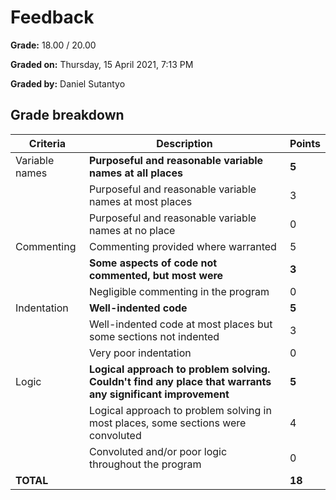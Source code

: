 # Feedback

**Grade:** 18.00 / 20.00

**Graded on:** Thursday, 15 April 2021, 7:13 PM

**Graded by:** Daniel Sutantyo

## Grade breakdown

| Criteria       | Description                                                                                      | Points |
|----------------|--------------------------------------------------------------------------------------------------|--------|
| Variable names | **Purposeful and reasonable variable names at all places**                                           | **5**      |
|                | Purposeful and reasonable variable names at most places                                          | 3      |
|                | Purposeful and reasonable variable names at no place                                              | 0      |
| Commenting     | Commenting provided where warranted                                                              | 5      |
|                | **Some aspects of code not commented, but most were**                                                 | **3**      |
|                | Negligible commenting in the program                                                              | 0      |
| Indentation    | **Well-indented code**                                                                               | **5**      |
|                | Well-indented code at most places but some sections not indented                                 | 3      |
|                | Very poor indentation                                                                            | 0      |
| Logic          | **Logical approach to problem solving. Couldn't find any place that warrants any significant improvement** | **5**      |
|                | Logical approach to problem solving in most places, some sections were convoluted                 | 4      |
|                | Convoluted and/or poor logic throughout the program                                               | 0      |
|**TOTAL**          |                                                                                                   |**18**       |
